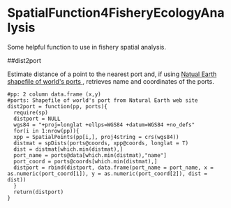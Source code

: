 # SpatialFunction4FisheryEcologyAnalysis
Some helpful function to use in fishery spatial analysis.

##dist2port

Estimate distance of a point to the nearest port and, if using <a href="http://www.naturalearthdata.com/downloads/10m-cultural-vectors/ports/"> Natual Earth shapefile of world's ports </a>, retrieves name and coordinates of the ports.

```{r global_options, include = FALSE}
#pp: 2 column data.frame (x,y) 
#ports: Shapefile of world's port from Natural Earth web site
dist2port = function(pp, ports){
  require(sp)
  distport = NULL
  wgs84 = "+proj=longlat +ellps=WGS84 +datum=WGS84 +no_defs"
  for(i in 1:nrow(pp)){
  xpp = SpatialPoints(pp[i,], proj4string = crs(wgs84))
  distmat = spDists(ports@coords, xpp@coords, longlat = T)
  dist = distmat[which.min(distmat),]
  port_name = ports@data[which.min(distmat),"name"]
  port_coord = ports@coords[which.min(distmat),]
  distport = rbind(distport, data.frame(port_name = port_name, x = as.numeric(port_coord[1]), y = as.numeric(port_coord[2]), dist = dist))
  }
  return(distport)
}
```
